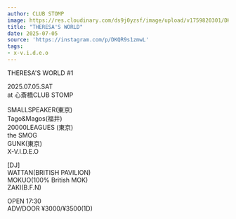 ```yaml
---
author: CLUB STOMP
image: https://res.cloudinary.com/ds9j0yzsf/image/upload/v1759820301/DKQR9s1zmwL.jpg
title: "THERESA'S WORLD"
date: 2025-07-05
source: 'https://instagram.com/p/DKQR9s1zmwL'
tags:
- x-v.i.d.e.o
---
```

THERESA'S WORLD #1

2025.07.05.SAT<br>
at 心斎橋CLUB STOMP

SMALLSPEAKER(東京)<br>
Tago&Magos(福井)<br>
20000LEAGUES (東京)<br>
the SMOG<br>
GUNK(東京)<br>
X-V.I.D.E.O

[DJ]<br>
WATTAN(BRITISH PAVILION)<br>
MOKUO(100% British MOK)<br>
ZAKI(B.F.N)

OPEN 17:30<br>
ADV/DOOR ¥3000/¥3500(1D)